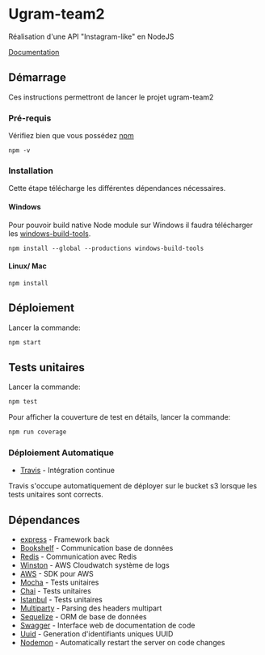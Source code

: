 # Ugram-team2

Réalisation d'une API "Instagram-like" en NodeJS

[Documentation](https://d3m64udsl8l7sh.cloudfront.net/)

## Démarrage

Ces instructions permettront de lancer le projet ugram-team2

### Pré-requis

Vérifiez bien que vous possédez [npm](https://github.com/npm/cli) 

```
npm -v
```

### Installation

Cette étape télécharge les différentes dépendances nécessaires.

#### Windows
Pour pouvoir build native Node module sur Windows il faudra télécharger les [windows-build-tools](https://github.com/felixrieseberg/windows-build-tools/blob/master/README.md).

```
npm install --global --productions windows-build-tools
```

#### Linux/ Mac
```
npm install
```

## Déploiement

Lancer la commande:
```sh
npm start
```

## Tests unitaires

Lancer la commande:
```sh
npm test
```

Pour afficher la couverture de test en détails, lancer la commande:
```sh
npm run coverage
```

### Déploiement Automatique

* [Travis](https://travis-ci.com/) - Intégration continue

Travis s'occupe automatiquement de déployer sur le bucket s3 lorsque les tests unitaires sont corrects.

## Dépendances

* [express](http://expressjs.com/) - Framework back
* [Bookshelf](http://bookshelfjs.org/) - Communication base de données
* [Redis](http://redis.js.org/) - Communication avec Redis
* [Winston](https://github.com/lazywithclass/) - AWS Cloudwatch système de logs
* [AWS](https://aws.amazon.com/sdk-for-node-js/) - SDK pour AWS
* [Mocha](https://mochajs.org/) - Tests unitaires
* [Chai](http://chaijs.com/) - Tests unitaires
* [Istanbul](http://gotwarlost.github.io/istanbul/) - Tests unitaires
* [Multiparty](https://github.com/pillarjs/multiparty) - Parsing des headers multipart
* [Sequelize](https://github.com/sequelize/sequelize) - ORM de base de données
* [Swagger](https://swagger.io/tools/swagger-ui/) - Interface web de documentation de code
* [Uuid](https://github.com/kelektiv/node-uuid) - Generation d'identifiants uniques UUID
* [Nodemon](https://github.com/remy/nodemon) - Automatically restart the server on code changes
